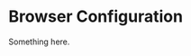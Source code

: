 [title]: # (Browser Configuration)
[tags]: # (XXX)
[priority]: # (4737)
# Browser Configuration
Something here.
